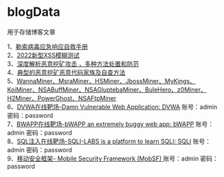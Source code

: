 # blogData
用于存储博客文章


1、[勒索病毒应急响应自救手册](http://www.exp-9.com/post/47.html)</br>
2、[2022新型XSS模糊测试](http://www.exp-9.com/post/42.html)</br>
3、[深度解析恶意挖矿攻击 ，多种方法处置和防范](http://www.exp-9.com/post/49.html)</br>
4、[典型的恶意挖矿恶意代码家族及自查方法](http://www.exp-9.com/post/48.html)</br>
5、[WannaMiner、MsraMiner、HSMiner、JbossMiner、MyKings、KoiMiner、NSABuffMiner、NSAGluptebaMiner、BuleHero、z0Miner、H2Miner、PowerGhost、NSAFtpMiner](http://www.exp-9.com/post/48.html)</br>
6、[DVWA在线靶场-Damn Vulnerable Web Application: DVWA](http://hub.exp-9.com/index.html) 账号：admin 密码：password</br>
7、[BWAPP在线靶场-bWAPP an extremely buggy web app: bWAPP](http://hub.exp-9.com/index.html) 账号：admin 密码：password</br>
8、[SQL注入在线靶场-SQLI-LABS is a platform to learn SQLI: SQLI](http://hub.exp-9.com/index.html) 账号：admin 密码：password</br>
9、[移动安全框架- Mobile Security Framework (MobSF) ](http://app.exp-9.com/index.html) 账号：admin 密码：password</br>
